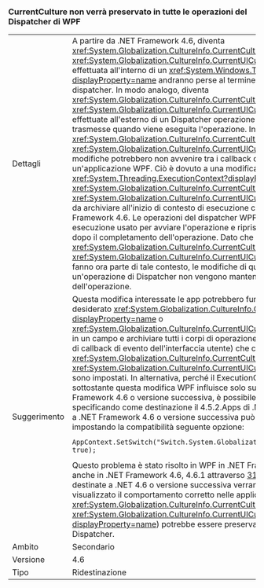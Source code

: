 ### <a name="currentculture-is-not-preserved-across-wpf-dispatcher-operations"></a>CurrentCulture non verrà preservato in tutte le operazioni del Dispatcher di WPF

|   |   |
|---|---|
|Dettagli|A partire da .NET Framework 4.6, diventa <xref:System.Globalization.CultureInfo.CurrentCulture?displayProperty=name> o <xref:System.Globalization.CultureInfo.CurrentUICulture?displayProperty=name> effettuata all'interno di un <xref:System.Windows.Threading.Dispatcher?displayProperty=name> andranno perse al termine dell'operazione del dispatcher. In modo analogo, diventa <xref:System.Globalization.CultureInfo.CurrentCulture?displayProperty=name> o <xref:System.Globalization.CultureInfo.CurrentUICulture?displayProperty=name> effettuate all'esterno di un Dispatcher operazione potrebbe non venire trasmesse quando viene eseguita l'operazione. In pratica, ciò significa che <xref:System.Globalization.CultureInfo.CurrentCulture?displayProperty=name> e <xref:System.Globalization.CultureInfo.CurrentUICulture?displayProperty=name> modifiche potrebbero non avvenire tra i callback di WPF UI e altro codice in un'applicazione WPF. Ciò è dovuto a una modifica nello <xref:System.Threading.ExecutionContext?displayProperty=name> che causa <xref:System.Globalization.CultureInfo.CurrentCulture?displayProperty=name> e <xref:System.Globalization.CultureInfo.CurrentUICulture?displayProperty=name> da archiviare all'inizio di contesto di esecuzione con App destinate a .NET Framework 4.6. Le operazioni del dispatcher WPF archiviano il contesto di esecuzione usato per avviare l'operazione e ripristinano il contesto precedente dopo il completamento dell'operazione. Dato che <xref:System.Globalization.CultureInfo.CurrentCulture?displayProperty=name> e <xref:System.Globalization.CultureInfo.CurrentUICulture?displayProperty=name> fanno ora parte di tale contesto, le modifiche di questi elementi all'interno di un'operazione di Dispatcher non vengono mantenute all'esterno dell'operazione.|
|Suggerimento|Questa modifica interessate le app potrebbero funzionare mandare archiviando desiderato <xref:System.Globalization.CultureInfo.CurrentCulture?displayProperty=name> o <xref:System.Globalization.CultureInfo.CurrentUICulture?displayProperty=name> in un campo e archiviare tutti i corpi di operazione Dispatcher (inclusi i gestori di callback di evento dell'interfaccia utente) che corrette <xref:System.Globalization.CultureInfo.CurrentCulture?displayProperty=name> e <xref:System.Globalization.CultureInfo.CurrentUICulture?displayProperty=name> sono impostati. In alternativa, perché il ExecutionContext modificare sottostante questa modifica WPF influisce solo sulle App destinate a .NET Framework 4.6 o versione successiva, è possibile evitare l'interruzione specificando come destinazione il 4.5.2.Apps di .NET Framework che destinate a .NET Framework 4.6 o versione successiva può inoltre funzionare alternative impostando la compatibilità seguente opzione:<pre><code>AppContext.SetSwitch(&quot;Switch.System.Globalization.NoAsyncCurrentCulture&quot;, true);&#13;&#10;</code></pre>Questo problema è stato risolto in WPF in .NET Framework 4.6.2. È stato risolto anche in .NET Framework 4.6, 4.6.1 attraverso [3139549 KB](https://support.microsoft.com/kb/3139549). Applicazioni destinate a .NET 4.6 o versione successiva verranno automaticamente visualizzato il comportamento corretto nelle applicazioni WPF - <xref:System.Globalization.CultureInfo.CurrentCulture?displayProperty=name> / <xref:System.Globalization.CultureInfo.CurrentUICulture?displayProperty=name>) potrebbe essere preservato in tutte le operazioni del Dispatcher.|
|Ambito|Secondario|
|Versione|4.6|
|Tipo|Ridestinazione|

